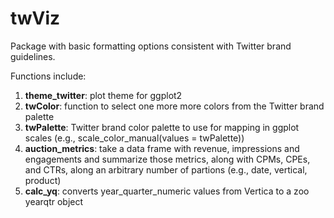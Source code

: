 # twViz

Package with basic formatting options consistent with Twitter brand guidelines.

Functions include:

1. **theme_twitter**: plot theme for ggplot2
2. **twColor**: function to select one more more colors from the Twitter brand palette
3. **twPalette**: Twitter brand color palette to use for mapping in ggplot scales (e.g., scale_color_manual(values = twPalette))
4. **auction_metrics**: take a data frame with revenue, impressions and engagements and summarize those metrics, along with CPMs, CPEs, and CTRs, along an arbitrary number of partions (e.g., date, vertical, product)
5. **calc_yq**: converts year_quarter_numeric values from Vertica to a zoo yearqtr object